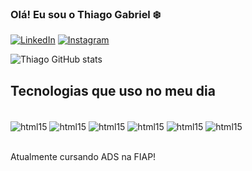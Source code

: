 ### Olá! Eu sou o Thiago Gabriel ❄️

[![LinkedIn](https://img.shields.io/badge/LinkedIn-0077B5?style=for-the-badge&logo=linkedin&logoColor=white)](https://www.linkedin.com/in/thiago-gabriel-256079218/)
[![Instagram](https://img.shields.io/badge/Instagram-E4405F?style=for-the-badge&logo=instagram&logoColor=white)](https://www.instagram.com/th.biell/)

![Thiago GitHub stats](https://github-readme-stats.vercel.app/api?username=thbiell&show_icons=true&theme=merko)

## Tecnologias que uso no meu dia

<div style="display: inline_block"><br/>
    <img align="center" alt="html15" src="https://img.shields.io/badge/Python-3776AB?style=for-the-badge&logo=python&logoColor=white">
    <img align="center" alt="html15" src="https://img.shields.io/badge/Java-ED8B00?style=for-the-badge&logo=openjdk&logoColor=white">
    <img align="center" alt="html15" src="https://img.shields.io/badge/React-20232A?style=for-the-badge&logo=react&logoColor=61DAFB">
    <img align="center" alt="html15" src="https://img.shields.io/badge/React_Native-20232A?style=for-the-badge&logo=react&logoColor=61DAFB">
    <img align="center" alt="html15" src="https://img.shields.io/badge/Spring-6DB33F?style=for-the-badge&logo=spring&logoColor=white">
    <img align="center" alt="html15" src="https://img.shields.io/badge/Node.js-43853D?style=for-the-badge&logo=node.js&logoColor=white">
</div></br>

Atualmente cursando ADS na FIAP!
